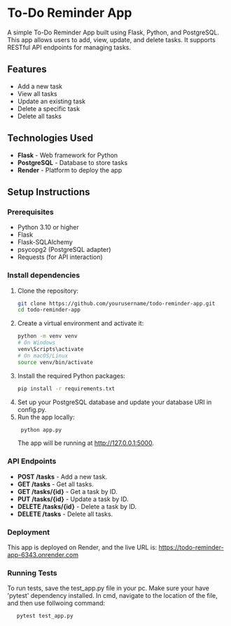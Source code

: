 # To-Do Reminder App

A simple To-Do Reminder App built using Flask, Python, and PostgreSQL. This app allows users to add, view, update, and delete tasks. It supports RESTful API endpoints for managing tasks.

## Features
- Add a new task
- View all tasks
- Update an existing task
- Delete a specific task
- Delete all tasks

## Technologies Used
- **Flask** - Web framework for Python
- **PostgreSQL** - Database to store tasks
- **Render** - Platform to deploy the app

## Setup Instructions

### Prerequisites
- Python 3.10 or higher
- Flask
- Flask-SQLAlchemy
- psycopg2 (PostgreSQL adapter)
- Requests (for API interaction)

### Install dependencies
1. Clone the repository:
    ```bash
    git clone https://github.com/yourusername/todo-reminder-app.git
    cd todo-reminder-app
    ```
2. Create a virtual environment and activate it:
    ```bash
    python -m venv venv
    # On Windows
    venv\Scripts\activate
    # On macOS/Linux
    source venv/bin/activate
    ```
3. Install the required Python packages:
    ```bash
    pip install -r requirements.txt
    ```
4. Set up your PostgreSQL database and update your database URI in config.py.
5. Run the app locally:
   ```bash
    python app.py
    ```
   The app will be running at http://127.0.0.1:5000.
   
### API Endpoints
- **POST /tasks** - Add a new task.
- **GET /tasks** - Get all tasks.
- **GET /tasks/{id}** - Get a task by ID.
- **PUT /tasks/{id}** - Update a task by ID.
- **DELETE /tasks/{id}** - Delete a task by ID.
- **DELETE /tasks** - Delete all tasks.

### Deployment
This app is deployed on Render, and the live URL is:
https://todo-reminder-app-6343.onrender.com

### Running Tests
To run tests, save the test_app.py file in your pc. Make sure your have 'pytest' dependency installed. 
In cmd, navigate to the location of the file, and then use follwoing command:
 ```bash
    pytest test_app.py
 ```
